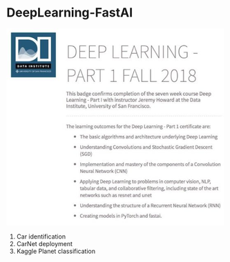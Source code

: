 # DeepLearning-FastAI
![](DeepLearning_Certificate.jpeg "Deep Learning Certificate by USF with Fast.ai")
1. Car identification
2. CarNet deployment
3. Kaggle Planet classification
